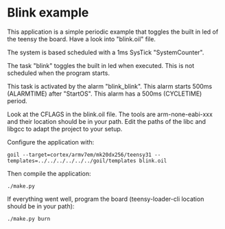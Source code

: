 # Blink example

This application is a simple periodic example that toggles
the built in led of the teensy the board.
Have a look into "blink.oil" file.

The system is based scheduled with a 1ms SysTick "SystemCounter".

The task "blink" toggles the built in led when executed.
This is not scheduled when the program starts.

This task is activated by the alarm "blink_blink".
This alarm starts 500ms (ALARMTIME) after "StartOS".
This alarm has a 500ms (CYCLETIME) period.

Look at the CFLAGS in the blink.oil file. The tools are arm-none-eabi-xxx and their location should be in your path. Edit the paths of the libc and libgcc to adapt the project to your setup.

Configure the application with:

```
goil --target=cortex/armv7em/mk20dx256/teensy31 --templates=../../../../../../goil/templates blink.oil
```

Then compile the application:

`./make.py`

If everything went well, program the board (teensy-loader-cli location should be in your path):

`./make.py burn`
